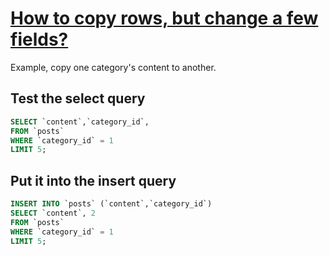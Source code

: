 # [How to copy rows, but change a few fields?](https://stackoverflow.com/a/2783162)

Example, copy one category's content to another.

## Test the select query

```sql
SELECT `content`,`category_id`,
FROM `posts`
WHERE `category_id` = 1
LIMIT 5;
```

## Put it into the insert query

```sql
INSERT INTO `posts` (`content`,`category_id`)
SELECT `content`, 2
FROM `posts`
WHERE `category_id` = 1
LIMIT 5;
```